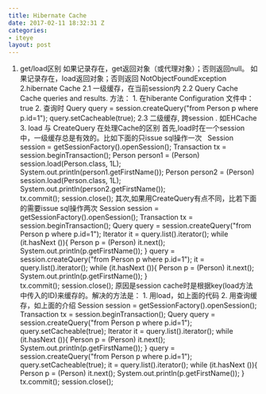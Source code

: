 ```yaml
---
title: Hibernate Cache
date: 2017-02-11 18:32:31 Z
categories:
- iteye
layout: post
---
```


1. get/load区别 如果记录存在，get返回对象（或代理对象）；否则返回null。 如果记录存在，load返回对象；否则返回 NotObjectFoundException 2.hibernate Cache 2.1 一级缓存，在当前session内 2.2 Query Cache Cache queries and results. 方法： 1. 在hiberante Configuration 文件中： <property name="hibernate.cache.use_query_cache">true</property> 2. 查询时 Query query = session.createQuery("from Person p where p.id=1"); query.setCacheable(true); 2.3 二级缓存, 跨session . 如EHCache 3. load 与 CreateQuery 在处理Cache的区别 首先,load时在一个session中，一级缓存总是有效的。比如下面的只issue sql操作一次   Session session = getSessionFactory().openSession();
  Transaction tx = session.beginTransaction();
  Person person1 = (Person) session.load(Person.class, 1L);
  System.out.println(person1.getFirstName());
  Person person2 = (Person) session.load(Person.class, 1L);   
  System.out.println(person2.getFirstName());       
  tx.commit();
  session.close(); 其次,如果用CreateQuery有点不同，比若下面的需要issue sql操作两次 Session session = getSessionFactory().openSession();
 Transaction tx = session.beginTransaction();
 Query query = session.createQuery("from Person p where p.id=1");
 Iterator it = query.list().iterator();
 while (it.hasNext ()){
   Person p = (Person) it.next();
   System.out.println(p.getFirstName());
 }
 query = session.createQuery("from Person p where p.id=1");
 it = query.list().iterator();
 while (it.hasNext ()){
   Person p = (Person) it.next();
   System.out.println(p.getFirstName());
 }       
 tx.commit();
 session.close(); 原因是session cache时是根据key(load方法中传入的ID)来缓存的。解决的方法是： 1. 用load，如上面的代码 2. 用查询缓存，如上面的介绍 Session session = getSessionFactory().openSession();
 Transaction tx = session.beginTransaction();
 Query query = session.createQuery("from Person p where p.id=1");
 query.setCacheable(true);
 Iterator it = query.list().iterator();
 while (it.hasNext ()){
    Person p = (Person) it.next();
    System.out.println(p.getFirstName());
 }
 query = session.createQuery("from Person p where p.id=1");
 query.setCacheable(true);
 it = query.list().iterator();
 while (it.hasNext ()){
    Person p = (Person) it.next();
    System.out.println(p.getFirstName());
 }
 tx.commit();
 session.close();